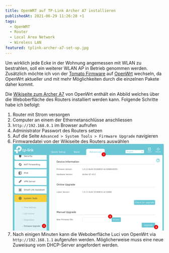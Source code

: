 ```yaml
---
title: OpenWRT auf TP-Link Archer A7 installieren
publishedAt: 2021-06-29 11:26:28 +1
tags:
  - OpenWRT
  - Router
  - Local Area Network
  - Wireless LAN
featured: tplink-archer-a7-set-up.jpg
---
```


Um wirklich jede Ecke in der Wohnung angemessen mit WLAN zu bestrahlen, soll ein weiterer WLAN AP in Betrieb genommen werden. Zusätzlich möchte ich von der [Tomato Firmware](<https://en.wikipedia.org/wiki/Tomato_(firmware)>) auf [OpenWrt](https://openwrt.org/) wechseln, da OpenWrt aktueller und mit mehr Möglichkeiten durch die einzelnen Pakete daher kommt.

Die [Wikiseite zum Archer A7](https://openwrt.org/toh/tp-link/archer_a7_v5) von OpenWrt enthält ein Abbild welches über die Weboberfläche des Routers installiert werden kann. Folgende Schritte habe ich befolgt:

1. Router mit Strom versorgen
1. Computer an einem der Ethernetanschlüsse anschliessen
1. `http://192.168.0.1` im Browser aufrufen
1. Administrator Passwort des Routers setzen
1. Auf die Seite `Advanced > System Tools > Firmware Upgrade` navigieren
1. Firmwaredatei von der Wikiseite des Routers auswählen <br /> ![Dialog von der TP-Link Oberfläche](tplink-upgrade-dialog.png)
1. Nach einigen Minuten kann die Weboberfläche Luci von OpenWrt via `http://192.168.1.1` aufgerufen werden. Möglicherweise muss eine neue Zuweisung vom DHCP-Server angefordert werden.
